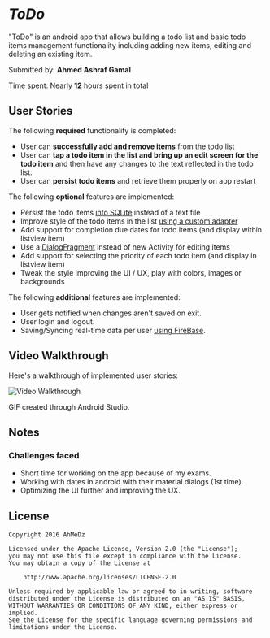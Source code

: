 # *ToDo*

"ToDo" is an android app that allows building a todo list and basic todo items management functionality including adding new items, editing and deleting an existing item.

Submitted by: **Ahmed Ashraf Gamal**

Time spent: Nearly **12** hours spent in total

## User Stories

The following **required** functionality is completed:

* User can **successfully add and remove items** from the todo list
* User can **tap a todo item in the list and bring up an edit screen for the todo item** and then have any changes to the text reflected in the todo list.
* User can **persist todo items** and retrieve them properly on app restart

The following **optional** features are implemented:

* Persist the todo items [into SQLite](http://guides.codepath.com/android/Persisting-Data-to-the-Device#sqlite) instead of a text file
* Improve style of the todo items in the list [using a custom adapter](http://guides.codepath.com/android/Using-an-ArrayAdapter-with-ListView)
* Add support for completion due dates for todo items (and display within listview item)
* Use a [DialogFragment](http://guides.codepath.com/android/Using-DialogFragment) instead of new Activity for editing items
* Add support for selecting the priority of each todo item (and display in listview item)
* Tweak the style improving the UI / UX, play with colors, images or backgrounds

The following **additional** features are implemented:

* User gets notified when changes aren't saved on exit.
* User login and logout.
* Saving/Syncing real-time data per user [using FireBase](https://firebase.google.com/docs/android/).

## Video Walkthrough 

Here's a walkthrough of implemented user stories:

<img src='https://i.imgur.com/EuxZtoy.gif' title='Video Walkthrough' width='' alt='Video Walkthrough' />

GIF created through Android Studio.

## Notes

### Challenges faced

- Short time for working on the app because of my exams.
- Working with dates in android with their material dialogs (1st time).
- Optimizing the UI further and improving the UX.

## License

    Copyright 2016 AhMeDz

    Licensed under the Apache License, Version 2.0 (the "License");
    you may not use this file except in compliance with the License.
    You may obtain a copy of the License at

        http://www.apache.org/licenses/LICENSE-2.0

    Unless required by applicable law or agreed to in writing, software
    distributed under the License is distributed on an "AS IS" BASIS,
    WITHOUT WARRANTIES OR CONDITIONS OF ANY KIND, either express or implied.
    See the License for the specific language governing permissions and
    limitations under the License.
